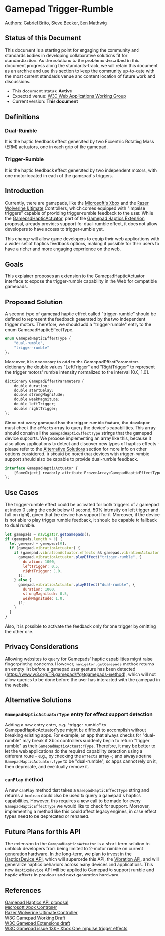 # Gamepad Trigger-Rumble

Authors: [Gabriel Brito](https://github.com/gabrielsanbrito), [Steve Becker](https://github.com/SteveBeckerMSFT), [Ben Mathwig](https://github.com/bmathwig)

## Status of this Document

This document is a starting point for engaging the community and standards bodies in developing collaborative solutions fit for standardization. As the solutions to the problems described in this document progress along the standards-track, we will retain this document as an archive and use this section to keep the community up-to-date with the most current standards venue and content location of future work and discussions.

- This document status: **Active**
- Expected venue: [W3C Web Applications Working Group](https://www.w3.org/2019/webapps/)
- Current version: **This document**

## Definitions

### Dual-Rumble

It is the haptic feedback effect generated by two Eccentric Rotating Mass (ERM) actuators, one in each grip of the gamepad.

### Trigger-Rumble

It is the haptic feedback effect generated by two independent motors, with one motor located in each of the gamepad's triggers.

## Introduction

Currently, there are gamepads, like the [Microsoft's Xbox](https://www.xbox.com/en-us/accessories/controllers/xbox-wireless-controller#white) and the [Razer Wolverine Ultimate](https://www.razer.com/console-controllers/razer-wolverine-ultimate/RZ06-02250100-R3U1) Controllers, which comes equipped with "impulse triggers" capable of providing trigger-rumble feedback to the user. While the [GamepadHapticActuator](https://w3c.github.io/gamepad/extensions.html#gamepadhapticactuator-interface), part of the [Gamepad Haptics Extension](https://w3c.github.io/gamepad/extensions.html) proposal, already provides support for dual-rumble effect, it does not allow developers to have access to trigger-rumble yet.

This change will allow game developers to equip their web applications with a wider set of haptics feedback options, making it possible for their users to have a richer and more engaging experience on the web.

## Goals

This explainer proposes an extension to the GamepadHapticActuator interface to expose the trigger-rumble capability in the Web for compatible gamepads.

## Proposed Solution

A second type of gamepad haptic effect called "trigger-rumble" should be defined to represent the feedback generated by the two independent trigger motors. Therefore, we should add a "trigger-rumble" entry to the enum GamepadHapticEffectType.

```js
enum GamepadHapticEffectType {
    "dual-rumble",
    "trigger-rumble"
};
```

Moreover, it is necessary to add to the GamepadEffectParameters dictionary the double values "LeftTrigger" and "RightTrigger" to represent the trigger motors' rumble intensity normalized to the interval [0.0, 1.0].

```js
dictionary GamepadEffectParameters {
    double duration;
    double startDelay;
    double strongMagnitude;
    double weakMagnitude;
    double leftTrigger;
    double rightTrigger;
};
```

Since not every gamepad has the trigger-rumble feature, the developer must check the `effects` array to query the device's capabilities. This array should contain all the `GamepadHapticEffectType` strings that the gamepad device supports. We propose implementing an array like this, because it also allow applications to detect and discover new types of haptics effects - please refer to the [Alternative Solutions](#alternative-solutions) section for more info on other options considered. It should be noted that devices with trigger-rumble support should also be capable to provide dual-rumble feedback.

```js
interface GamepadHapticActuator {
    [SameObject] readonly attribute FrozenArray<GamepadHapticEffectType> effects;
};
```


## Use Cases

The trigger-rumble effect could be activated for both triggers of a gamepad at index 0 using the code below (1 second, 50% intensity on left trigger and full on right), given that the device has support for it. Moreover, if the device is not able to play trigger rumble feedback, it should be capable to fallback to dual rumble.

```js
let gamepads = navigator.getGamepads();
if (gamepads.length > 0) {
  let gamepad = gamepads[0];
  if (gamepad.vibrationActuator) {
    if (gamepad.vibrationActuator.effects && gamepad.vibrationActuator.effects.includes("trigger-rumble")) {
      gamepad.vibrationActuator.playEffect("trigger-rumble", {
        duration: 1000,
        leftTrigger: 0.5,
        rightTrigger: 1.0,
      });
    } else {
      gamepad.vibrationActuator.playEffect("dual-rumble", {
        duration: 1000,
        strongMagnitude: 0.5,
        weakMagnitude: 1.0,
      });
    }
  }
}
```

Also, it is possible to activate the feedback only for one trigger by omitting the other one.

## Privacy Considerations

Allowing websites to query for Gamepads' haptic capabilities might raise fingerprinting concerns. However, `navigator.getGamepads` method returns an empty list before a gamepad user gesture has been detected (https://www.w3.org/TR/gamepad/#getgamepads-method), which will not allow queries to be done before the user has interacted with the gamepad in the website. 

## Alternative Solutions

### `GamepadHapticActuatorType` entry for effect support detection
Adding a new entry entry, e.g. "trigger-rumble" to GamepadHapticActuatorType might be difficult to accomplish without breaking existing apps. For example, an app that always checks for "dual-rumble" may break if Xbox controllers suddenly begin to return "trigger rumble" as their `GamepadHapticActuatorType`. Therefore, it may be better to let the web applications do the required capability detection using a different route - e.g., by checking the `effects` array -; and always define `GamepadHapticActuator.type` to be "dual-rumble", so apps cannot rely on it, then deprecate, and eventually remove it.

### `canPlay` method
A new `canPlay` method that takes a `GamepadHapticEffectType` string and returns a `boolean` could also be used to query a gamepad's haptics capabilities. However, this requires a new call to be made for every `GamepadHapticEffectType` we would like to check for support. Moreover, implementing a method like this could affect legacy engines, in case effect types need to be deprecated or renamed.

## Future Plans for this API
The extension to the `GamepadHapticsActuator` is a short-term solution to unblock developers from being limited to 2-motor rumble on current generation hardware. In the long-term, we plan to invest in the [HapticsDevice API](https://github.com/MicrosoftEdge/MSEdgeExplainers/blob/main/HapticsDevice/explainer.md), which will supercede this API, the [Vibration API](https://w3c.github.io/vibration/#dom-navigator-vibrate), and will generalize haptics behaviors across many devices and applications. This new `HapticsDevice` API will be applied to Gamepad to support rumble and haptic effects in previous and next generation hardware.

## References

[Gamepad Haptics API proposal](https://docs.google.com/document/d/1jPKzVRNzzU4dUsvLpSXm1VXPQZ8FP-0lKMT-R_p-s6g/edit#)  
[Microsoft Xbox Controller](https://www.xbox.com/en-us/accessories/controllers/xbox-wireless-controller#white)  
[Razer Wolverine Ultimate Controller](https://www.razer.com/console-controllers/razer-wolverine-ultimate/RZ06-02250100-R3U1)  
[W3C Gamepad Working Draft](https://www.w3.org/TR/gamepad/#getgamepads-method)  
[W3C Gamepad Extensions draft](https://w3c.github.io/gamepad/extensions)  
[W3C Gamepad issue 138 - Xbox One impulse trigger effects](https://github.com/w3c/gamepad/issues/138)
